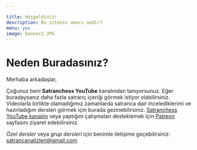 ```yaml
---

title: Hoşgeldiniz!
description: Bu sitenin amacı nedir?
menu: yes
image: banner2.JPG
---
```


# Neden Buradasınız?

Merhaba arkadaşlar,

Çoğunuz beni **Satranchess YouTube** kanalından tanıyorsunuz. Eğer buradaysanız daha fazla satranç içeriği görmek istiyor olabilirsiniz. Videolarla birlikte olamadığımız zamanlarda satranca dair incelediklerimi ve hazırladığım dersleri görmek için burada gezinebilirsiniz. [Satranchess YouTube kanalını](https://www.youtube.com/satranchess) veya yaptığım çalışmaları desteklemek için [Patreon](https://www.patreon.com/satranchess) sayfasını ziyaret edebilirsiniz.  

_Özel dersler_ veya _grup dersleri_ için benimle iletişime geçebilirsiniz: satrancanalizleri@gmail.com
